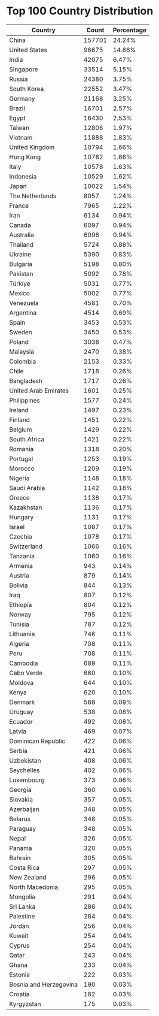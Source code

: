 # Top 100 Country Distribution
| Country | Count | Percentage |
|----|----|----|
| China | 157701 | 24.24% |
| United States | 96675 | 14.86% |
| India | 42075 | 6.47% |
| Singapore | 33514 | 5.15% |
| Russia | 24380 | 3.75% |
| South Korea | 22552 | 3.47% |
| Germany | 21168 | 3.25% |
| Brazil | 16701 | 2.57% |
| Egypt | 16430 | 2.53% |
| Taiwan | 12806 | 1.97% |
| Vietnam | 11888 | 1.83% |
| United Kingdom | 10794 | 1.66% |
| Hong Kong | 10782 | 1.66% |
| Italy | 10578 | 1.63% |
| Indonesia | 10529 | 1.62% |
| Japan | 10022 | 1.54% |
| The Netherlands | 8057 | 1.24% |
| France | 7965 | 1.22% |
| Iran | 6134 | 0.94% |
| Canada | 6097 | 0.94% |
| Australia | 6096 | 0.94% |
| Thailand | 5724 | 0.88% |
| Ukraine | 5390 | 0.83% |
| Bulgaria | 5198 | 0.80% |
| Pakistan | 5092 | 0.78% |
| Türkiye | 5031 | 0.77% |
| Mexico | 5002 | 0.77% |
| Venezuela | 4581 | 0.70% |
| Argentina | 4514 | 0.69% |
| Spain | 3453 | 0.53% |
| Sweden | 3450 | 0.53% |
| Poland | 3038 | 0.47% |
| Malaysia | 2470 | 0.38% |
| Colombia | 2153 | 0.33% |
| Chile | 1718 | 0.26% |
| Bangladesh | 1717 | 0.26% |
| United Arab Emirates | 1601 | 0.25% |
| Philippines | 1577 | 0.24% |
| Ireland | 1497 | 0.23% |
| Finland | 1451 | 0.22% |
| Belgium | 1429 | 0.22% |
| South Africa | 1421 | 0.22% |
| Romania | 1318 | 0.20% |
| Portugal | 1253 | 0.19% |
| Morocco | 1209 | 0.19% |
| Nigeria | 1148 | 0.18% |
| Saudi Arabia | 1142 | 0.18% |
| Greece | 1138 | 0.17% |
| Kazakhstan | 1136 | 0.17% |
| Hungary | 1131 | 0.17% |
| Israel | 1087 | 0.17% |
| Czechia | 1078 | 0.17% |
| Switzerland | 1066 | 0.16% |
| Tanzania | 1060 | 0.16% |
| Armenia | 943 | 0.14% |
| Austria | 879 | 0.14% |
| Bolivia | 844 | 0.13% |
| Iraq | 807 | 0.12% |
| Ethiopia | 804 | 0.12% |
| Norway | 795 | 0.12% |
| Tunisia | 787 | 0.12% |
| Lithuania | 746 | 0.11% |
| Algeria | 708 | 0.11% |
| Peru | 708 | 0.11% |
| Cambodia | 689 | 0.11% |
| Cabo Verde | 660 | 0.10% |
| Moldova | 644 | 0.10% |
| Kenya | 620 | 0.10% |
| Denmark | 568 | 0.09% |
| Uruguay | 538 | 0.08% |
| Ecuador | 492 | 0.08% |
| Latvia | 469 | 0.07% |
| Dominican Republic | 422 | 0.06% |
| Serbia | 421 | 0.06% |
| Uzbekistan | 408 | 0.06% |
| Seychelles | 402 | 0.06% |
| Luxembourg | 373 | 0.06% |
| Georgia | 360 | 0.06% |
| Slovakia | 357 | 0.05% |
| Azerbaijan | 348 | 0.05% |
| Belarus | 348 | 0.05% |
| Paraguay | 348 | 0.05% |
| Nepal | 326 | 0.05% |
| Panama | 320 | 0.05% |
| Bahrain | 305 | 0.05% |
| Costa Rica | 297 | 0.05% |
| New Zealand | 296 | 0.05% |
| North Macedonia | 295 | 0.05% |
| Mongolia | 291 | 0.04% |
| Sri Lanka | 286 | 0.04% |
| Palestine | 284 | 0.04% |
| Jordan | 256 | 0.04% |
| Kuwait | 254 | 0.04% |
| Cyprus | 254 | 0.04% |
| Qatar | 243 | 0.04% |
| Ghana | 233 | 0.04% |
| Estonia | 222 | 0.03% |
| Bosnia and Herzegovina | 190 | 0.03% |
| Croatia | 182 | 0.03% |
| Kyrgyzstan | 175 | 0.03% |

